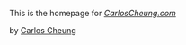 This is the homepage for 
[*CarlosCheung.com*](http://carloscheung.com)

by [Carlos Cheung](http://Linkedin.com/in/carloscheung)